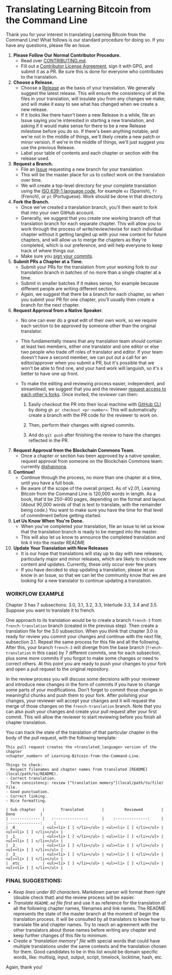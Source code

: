 # Translating Learning Bitcoin from the Command Line

Thank you for your interest in translating Learning Bitcoin from the Command Line! What follows is our standard procedure for doing so. If you have any questions, please file an Issue.

1. **Please Follow Our Normal Contributor Procedure.**
   * Read over [CONTRIBUTING.md](https://github.com/BlockchainCommons/Learning-Bitcoin-from-the-Command-Line/blob/master/CONTRIBUTING.md).
   * Fill out a [Contributor License Agreement](https://github.com/BlockchainCommons/Learning-Bitcoin-from-the-Command-Line/blob/master/CLA.md), sign it with GPG, and submit it as a PR. Be sure this is done for everyone who contributes to the translation.
1. **Choose a Release.**  
   * Choose a [Release](https://github.com/BlockchainCommons/Learning-Bitcoin-from-the-Command-Line/releases) as the basis of your translation. We generally suggest the latest release. This will ensure the consistency of all the files in your translation, will insulate you from any changes we make, and will make it easy to see what has changed when we create a new release. 
   * If it looks like there hasn't been a new Release in a while, file an Issue saying you're interested in starting a new translation, and asking if it would make sense for there to be a new Release milestone before you do so. If there's been anything notable, and we're not in the middle of things, we'll likely create a new patch or minor version. If we're in the middle of things, we'll just suggest you use the previous Release.
   * Label your table of contents and each chapter or section with the release used.
1. **Request a Branch.**
   * File an [Issue](https://github.com/BlockchainCommons/Learning-Bitcoin-from-the-Command-Line/issues) requesting a new branch for your translation.
   * This will be the master place for us to collect work on the translation over time.
   * We will create a top-level directory for your complete translation using the [ISO 639-1 language code](https://en.wikipedia.org/wiki/List_of_ISO_639-1_codes), for example `es` (Spanish), `fr` (French), or `pt` (Portuguese). Work should be done in that directory.
1. **Fork the Branch.**
   * Once we've created a translation branch, you'll then want to fork that into your own GitHub account.
   * Generally, we suggest that you create one working branch off that translation branch for each separate chapter. This will allow you to work through the process of write/review/revise for each individual chapter without it getting tangled up with your new content for future chapters, and will allow us to merge the chapters as they're completed, which is our preference, and will help everyone to keep track of where things our.
   * Make sure you [sign your commits](https://docs.github.com/en/github/authenticating-to-github/managing-commit-signature-verification/signing-commits).
1. **Submit PRs a Chapter at a Time.**
   * Submit your PRs for the translation from your working fork to our translation branch in batches of no more than a single chapter at a time.
   * Submit in smaller batches if it makes sense, for example because different people are writing different sections.
   * Again, we suggest that there be a branch for each chapter, so when you submit your PR for one chapter, you'll usually then create a branch for the next chapter.
1. **Request Approval from a Native Speaker.**
   * No one can ever do a great edit of their own work, so we require each section to be approved by someone other than the original translator.

   * This fundamentally means that any translation team _should_ contain at least two members, either one translator and one editor or else two people who trade off roles of translator and editor. If your team doesn't have a second member, we can put out a call for an editor/approver when you submit a PR, but it's possible that we won't be able to find one, and your hard work will languish, so it's s better to have one up front.

   * To make the editing and reviewing process easier, independent, and streamlined, we suggest that you and the reviewer [request access to each other's forks](https://docs.github.com/en/enterprise-server@3.0/github/setting-up-and-managing-your-github-user-account/managing-access-to-your-personal-repositories/inviting-collaborators-to-a-personal-repository). Once invited, the _reviewer_ can then:

     1. Easily checkout the PR into their local machine with [GitHub CLI](https://cli.github.com/) by doing `gh pr checkout <pr-number>`. This will automatically create a branch with the PR code for the reviewer to work on.

     2. Then, perform their changes with signed commits.

     3. And do `git push` after finishing the review to have the changes reflected in the PR.
1. **Request Approval from the Blockchain Commons Team.**
   * Once a chapter or section has been approved by a native speaker, request approval from someone on the Blockchain Commons team: currently [@shannona](https://github.com/shannona).
1. **Continue!**
   * Continue through the process, no more than one chapter at a time, until you have a full book.
   * Be aware of the scope of the overall project. As of v2.01, Learning Bitcoin from the Command Line is 120,000 words in length. As a book, that'd be 250-400 pages, depending on the format and layout. (About 90,000 words of that is text to translate, with the remainder being code.) You want to make sure you have the time for that level of commitment before getting started.
1. **Let Us Know When You're Done.**
   * When you've completed your translation, file an issue to let us know that the translation branch is ready to be merged into the master.
   * This will also let us know to announce the completed translation and link it into the master README
1. **Update Your Translation with New Releases**
   * It is our hope that translations will stay up to day with new releases, particularly major and minor releases, which are likely to include new content and updates. Currently, these only occur ever few years
   * If you have decided to stop updating a translation, please let us know in an Issue, so that we can let the community know that we are looking for a new translator to continue updating a translation.

### WORKFLOW EXAMPLE

Chapter 3 has 7 subsections: 3.0, 3.1, 3.2, 3.3, Interlude 3.3, 3.4 and 3.5.
Suppose you want to translate it to french.

One approach to its translation would be to create a branch `french-3` from
`french-translation` branch (created in the previous step). Then create a
translation file for the 3.0 subsection. When you think that chapter 3.0 is
ready for review you commit your changes and continue with the next file,
subsection 3.1. Repeat the same process for this file and all the following.
After this, your branch `french-3` will diverge from the base branch
(`french-translation` in this case) by 7 different commits, one for each
subsection, plus some more commits if you forgot to make some changes or need
to correct others.  At this point you are ready to push your changes to your
fork and open a pull request to the original repository.

In the review process you will discuss some decisions with your reviewer and
introduce new changes in the form of commits if you have to change some parts
of your modifications.  Don't forget to commit those changes in meaningful
chunks and push them to your fork.  After polishing your changes, your reviewer
will accept your changes and it will request the merge of those changes on the
`french-translation` branch.  Note that you can also push your changes and
create your pull request after your first commit. This will allow the reviewer
to start reviewing before you finish all chapter translation.

You can track the state of the translation of that particular chapter in the 
body of the pull request, with the following template:

```
This pull request creates the <translated_language> version of the chapter
<chapter_number> of Learning-Bitcoin-from-the-Command-Line.

Things to check:
- Respect filenames and chapter names from translated [README](local/path/to/README).
- Correct translation.
- Term consistency: review ["translation memory"](local/path/to/file) file.
- Good punctuation.
- Correct linking.
- Nice formatting.

| Sub chapter   |       Translated        |         Reviewed        |          Done           |
| ------------- |   :--------------:      |    :--------------:     |    :--------------:     |
| _0_           | <ul><li> [ ] </li></ul> | <ul><li> [ ] </li></ul> | <ul><li> [ ] </li></ul> |
| _1_           | <ul><li> [ ] </li></ul> | <ul><li> [ ] </li></ul> | <ul><li> [ ] </li></ul> |
| _2_           | <ul><li> [ ] </li></ul> | <ul><li> [ ] </li></ul> | <ul><li> [ ] </li></ul> |
| _3_           | <ul><li> [ ] </li></ul> | <ul><li> [ ] </li></ul> | <ul><li> [ ] </li></ul> |
| _etc_         | <ul><li> [ ] </li></ul> | <ul><li> [ ] </li></ul> | <ul><li> [ ] </li></ul> |
```

### FINAL SUGGESTIONS:
- _Keep lines under 80 characters_. Markdown parser will format them right
  (double check that) and the review process will be easier.
- _Translate `README.md` file first_ and use it as reference for the translation
  of all the following chapter names, filenames and link names.  The README
  represents the state of the master branch at the moment of begin the
  translation process. It will be consulted by all translators to know how to
  translate file and chapter names. Try to reach an agreement with the other
  translators about those names before writing any chapter and keep further
  changes of this file to minimum.
- _Create a "translation memory" file_ with special words that could have
  multiple translations under the same contexts and the translation chosen for
  them. Good candidates to be in this list would be domain specific words,
  like: multisig, input, output, script, timelock, locktime, hash, etc.


Again, thank you!
